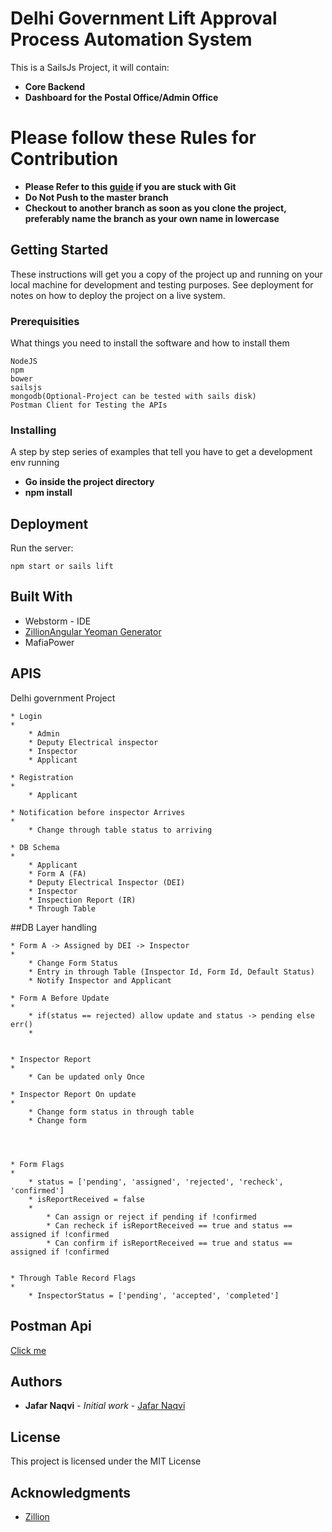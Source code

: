 # Delhi Government Lift Approval Process Automation System

This is a SailsJs Project, it will contain:
* **Core Backend**
* **Dashboard for the Postal Office/Admin Office**


# Please follow these Rules for Contribution
* **Please Refer to this [guide](http://rogerdudler.github.io/git-guide/) if you are stuck with Git**
* **Do Not Push to the master branch**
* **Checkout to another branch as soon as you clone the project, preferably name the branch as your own name in lowercase**

## Getting Started

These instructions will get you a copy of the project up and running on your local machine for development and testing purposes. See deployment for notes on how to deploy the project on a live system.

### Prerequisities

What things you need to install the software and how to install them

```
NodeJS
npm
bower
sailsjs
mongodb(Optional-Project can be tested with sails disk)
Postman Client for Testing the APIs
```

### Installing

A step by step series of examples that tell you have to get a development env running


* **Go inside the project directory**
* **npm install**

## Deployment

Run the server:


```
npm start or sails lift
```

## Built With

* Webstorm - IDE
* [ZillionAngular Yeoman Generator](https://github.com/naqvijafar91/angularjs-generator)
* MafiaPower

## APIS
Delhi government Project


	* Login
	*
		* Admin
		* Deputy Electrical inspector
		* Inspector
		* Applicant

	* Registration
	*
		* Applicant

	* Notification before inspector Arrives
	*
		* Change through table status to arriving

	* DB Schema
	*
		* Applicant
		* Form A (FA)
		* Deputy Electrical Inspector (DEI)
		* Inspector
		* Inspection Report (IR)
		* Through Table



##DB Layer handling

	* Form A -> Assigned by DEI -> Inspector
	*
		* Change Form Status
		* Entry in through Table (Inspector Id, Form Id, Default Status)
		* Notify Inspector and Applicant

	* Form A Before Update
	*
		* if(status == rejected) allow update and status -> pending else err()
		*


	* Inspector Report
	*
		* Can be updated only Once

	* Inspector Report On update
	*
		* Change form status in through table
		* Change form




	* Form Flags
	*
		* status = ['pending', 'assigned', 'rejected', 'recheck', 'confirmed']
		* isReportReceived = false
		*
			* Can assign or reject if pending if !confirmed
			* Can recheck if isReportReceived == true and status == assigned if !confirmed
			* Can confirm if isReportReceived == true and status == assigned if !confirmed


	* Through Table Record Flags
	*
		* InspectorStatus = ['pending', 'accepted', 'completed']

## Postman Api

[Click me](https://www.getpostman.com/collections/2508762fdc58eadae55f)


## Authors

* **Jafar Naqvi** - *Initial work* - [Jafar Naqvi](https://github.com/naqvijafar91)


## License

This project is licensed under the MIT License

## Acknowledgments

* [Zillion](http://zillion.io)

